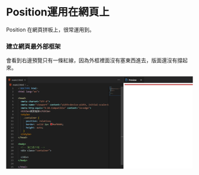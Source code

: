 # Position運用在網頁上

Position 在網頁拼板上，很常運用到。

### 建立網頁最外部框架

會看到右邊預覽只有一條紅線，因為外框裡面沒有塞東西進去，版面還沒有撐起來。

![](.gitbook/assets/image%20%284%29.png)

